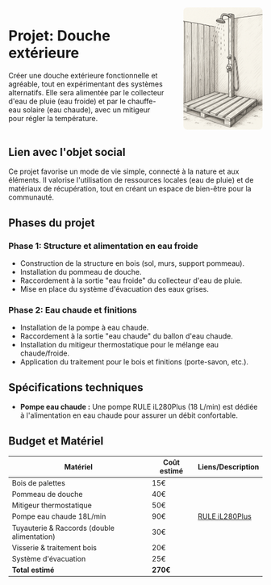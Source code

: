 <div style="display: flex; gap: 2rem; align-items: stretch; margin-bottom: 2rem;">
    <div style="flex: 2;">

# Projet: Douche extérieure

Créer une douche extérieure fonctionnelle et agréable, tout en expérimentant des systèmes alternatifs. Elle sera alimentée par le collecteur d'eau de pluie (eau froide) et par le chauffe-eau solaire (eau chaude), avec un mitigeur pour régler la température.

</div>
<div style="flex: 1;">
<img src="images/douche.png"  style="width: 100%; height: 100%; object-fit: cover; border-radius: 8px;">
</div>
</div>
</div>

## Lien avec l'objet social

Ce projet favorise un mode de vie simple, connecté à la nature et aux éléments. Il valorise l'utilisation de ressources locales (eau de pluie) et de matériaux de récupération, tout en créant un espace de bien-être pour la communauté.

## Phases du projet

### Phase 1: Structure et alimentation en eau froide

-   Construction de la structure en bois (sol, murs, support pommeau).
-   Installation du pommeau de douche.
-   Raccordement à la sortie "eau froide" du collecteur d'eau de pluie.
-   Mise en place du système d'évacuation des eaux grises.

### Phase 2: Eau chaude et finitions

-   Installation de la pompe à eau chaude.
-   Raccordement à la sortie "eau chaude" du ballon d'eau chaude.
-   Installation du mitigeur thermostatique pour le mélange eau chaude/froide.
-   Application du traitement pour le bois et finitions (porte-savon, etc.).

## Spécifications techniques

-   **Pompe eau chaude :** Une pompe RULE iL280Plus (18 L/min) est dédiée à l'alimentation en eau chaude pour assurer un débit confortable.

## Budget et Matériel

| Matériel                                    | Coût estimé | Liens/Description                                                                                                                                |
| ------------------------------------------- | ----------- | ------------------------------------------------------------------------------------------------------------------------------------------------ |
| Bois de palettes                            | 15€         |                                                                                                                                                  |
| Pommeau de douche                           | 40€         |                                                                                                                                                  |
| Mitigeur thermostatique                     | 50€         |                                                                                                                                                  |
| Pompe eau chaude 18L/min                    | 90€         | [RULE iL280Plus](https://www.h2r-equipements.com/groupes-d-eau-et-pompe-camping-car/18837-rule-il280plus-pompe-immerge-ou-en-ligne-18l-min.html) |
| Tuyauterie & Raccords (double alimentation) | 30€         |                                                                                                                                                  |
| Visserie & traitement bois                  | 20€         |                                                                                                                                                  |
| Système d'évacuation                        | 25€         |                                                                                                                                                  |
| **Total estimé**                            | **270€**    |                                                                                                                                                  |
